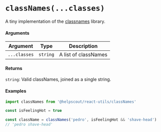 # `classNames(...classes)`

A tiny implementation of the [classnames](https://github.com/JedWatson/classnames) library.

#### Arguments

| Argument     | Type     | Description          |
| ------------ | -------- | -------------------- |
| `...classes` | `string` | A list of classNames |

#### Returns

`string`: Valid classNames, joined as a single string.

#### Examples

```jsx
import classNames from '@helpscout/react-utils/classNames'

const isFeelingHot = true

const className = classNames('pedro', isFeelingHot && 'shave-head')
// 'pedro shave-head'
```
